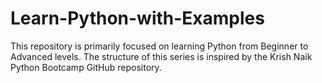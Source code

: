 # Learn-Python-with-Examples

This repository is primarily focused on learning Python from Beginner to Advanced levels. The structure of this series is inspired by the Krish Naik Python Bootcamp GitHub repository.
